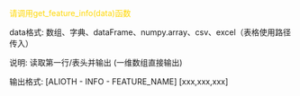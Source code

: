 
<font color="gold">请调用get_feature_info(data)函数</font>

data格式: 数组、字典、dataFrame、numpy.array、csv、excel（表格使用路径传入）

说明: 读取第一行/表头并输出 (一维数组直接输出)

输出格式: [ALIOTH - INFO - FEATURE_NAME] [xxx,xxx,xxx]
